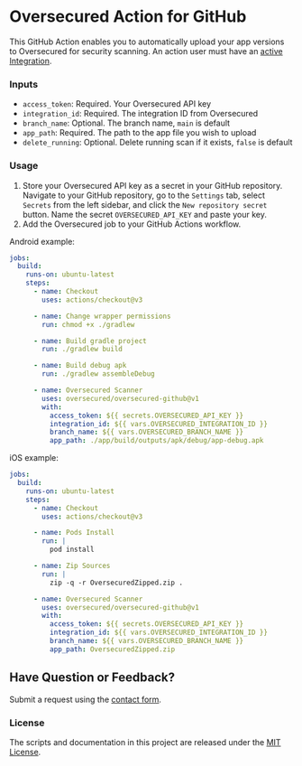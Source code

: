 Oversecured Action for GitHub
============================

This GitHub Action enables you to automatically upload your app versions to Oversecured for security scanning. An action user must have an [active Integration](https://oversecured.com/integrations).

### Inputs

- `access_token`: Required. Your Oversecured API key
- `integration_id`: Required. The integration ID from Oversecured
- `branch_name`: Optional. The branch name, `main` is default
- `app_path`: Required. The path to the app file you wish to upload
- `delete_running`: Optional. Delete running scan if it exists, `false` is default

### Usage

1. Store your Oversecured API key as a secret in your GitHub repository. Navigate to your GitHub repository, go to the `Settings` tab, select `Secrets` from the left sidebar, and click the `New repository secret` button. Name the secret `OVERSECURED_API_KEY` and paste your key.
2. Add the Oversecured job to your GitHub Actions workflow.

Android example:
```yml
jobs:
  build:
    runs-on: ubuntu-latest
    steps:
      - name: Checkout
        uses: actions/checkout@v3

      - name: Change wrapper permissions
        run: chmod +x ./gradlew

      - name: Build gradle project
        run: ./gradlew build

      - name: Build debug apk
        run: ./gradlew assembleDebug

      - name: Oversecured Scanner
        uses: oversecured/oversecured-github@v1
        with:
          access_token: ${{ secrets.OVERSECURED_API_KEY }}
          integration_id: ${{ vars.OVERSECURED_INTEGRATION_ID }}
          branch_name: ${{ vars.OVERSECURED_BRANCH_NAME }}
          app_path: ./app/build/outputs/apk/debug/app-debug.apk
```

iOS example:
```yml
jobs:
  build:
    runs-on: ubuntu-latest
    steps:
      - name: Checkout
        uses: actions/checkout@v3

      - name: Pods Install
        run: |
          pod install

      - name: Zip Sources
        run: |
          zip -q -r OversecuredZipped.zip .

      - name: Oversecured Scanner
        uses: oversecured/oversecured-github@v1
        with:
          access_token: ${{ secrets.OVERSECURED_API_KEY }}
          integration_id: ${{ vars.OVERSECURED_INTEGRATION_ID }}
          branch_name: ${{ vars.OVERSECURED_BRANCH_NAME }}
          app_path: OversecuredZipped.zip
```


Have Question or Feedback?
--------------------------

Submit a request using the [contact form](https://support.oversecured.com/hc/en-us/requests/new).


### License

The scripts and documentation in this project are released under the [MIT License](https://github.com/oversecured/oversecured-github/blob/main/LICENSE).
